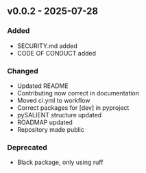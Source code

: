 ## v0.0.2 - 2025-07-28
### Added
* SECURITY.md added
* CODE OF CONDUCT added
### Changed
* Updated README
* Contributing now correct in documentation
* Moved ci.yml to workflow
* Correct packages for [dev] in pyproject
* pySALIENT structure updated
* ROADMAP updated
* Repository made public
### Deprecated
* Black package, only using ruff
